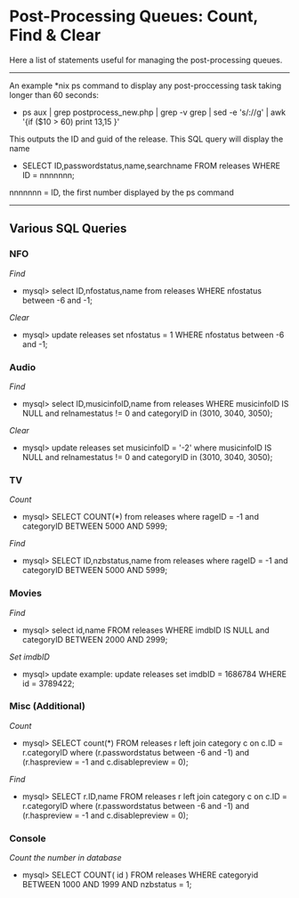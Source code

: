 # Post-Processing Queues: Count, Find & Clear

Here a list of statements useful for managing the post-processing queues.

***

An example *nix ps command to display any post-proccessing task taking longer than 60 seconds:
* ps aux | grep postprocess_new.php | grep -v grep | sed -e 's/://g' | awk '{if ($10 > 60) print $13,$15 }'

This outputs the ID and guid of the release. This SQL query will display the name
* SELECT ID,passwordstatus,name,searchname FROM releases WHERE ID = nnnnnnn;

nnnnnnn = ID, the first number displayed by the ps command


***

## Various SQL Queries

### NFO
_Find_
* mysql> select ID,nfostatus,name from releases WHERE nfostatus between -6 and -1;
 
_Clear_
* mysql> update releases set nfostatus = 1 WHERE nfostatus between -6 and -1;

### Audio
_Find_
* mysql> select ID,musicinfoID,name from releases WHERE musicinfoID IS NULL and relnamestatus != 0 and categoryID in (3010, 3040, 3050);

_Clear_
* mysql> update releases set musicinfoID = '-2' where musicinfoID IS NULL and relnamestatus != 0 and categoryID in (3010, 3040, 3050);

### TV
_Count_
* mysql> SELECT COUNT(*) from releases where rageID = -1 and categoryID BETWEEN 5000 AND 5999;

_Find_
* mysql> SELECT ID,nzbstatus,name from releases where rageID = -1 and categoryID BETWEEN 5000 AND 5999;

### Movies
_Find_
* mysql> select id,name FROM releases WHERE imdbID IS NULL and categoryID BETWEEN 2000 AND 2999;

_Set imdbID_
* mysql> update example: update releases set imdbID = 1686784 WHERE id = 3789422; 

### Misc (Additional)
_Count_
* mysql> SELECT count(*) FROM releases r left join category c on c.ID = r.categoryID where (r.passwordstatus between -6 and -1) and (r.haspreview = -1 and c.disablepreview = 0);

_Find_
* mysql> SELECT r.ID,name FROM releases r left join category c on c.ID = r.categoryID where (r.passwordstatus between -6 and -1) and (r.haspreview = -1 and c.disablepreview = 0);

### Console
_Count the number in database_
* mysql> SELECT COUNT( id ) FROM releases WHERE categoryid BETWEEN 1000 AND 1999 AND nzbstatus = 1;